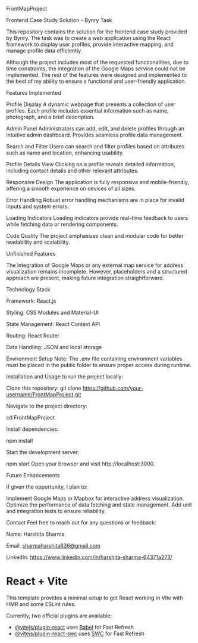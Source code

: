 FrontMapProject

Frontend Case Study Solution - Bynry Task

This repository contains the solution for the frontend case study provided by Bynry. The task was to create a web application using the React framework to display user profiles, provide interactive mapping, and manage profile data efficiently.

Although the project includes most of the requested functionalities, due to time constraints, the integration of the Google Maps service could not be implemented. The rest of the features were designed and implemented to the best of my ability to ensure a functional and user-friendly application.


Features Implemented


Profile Display
A dynamic webpage that presents a collection of user profiles.
Each profile includes essential information such as name, photograph, and a brief description.


Admin Panel
Administrators can add, edit, and delete profiles through an intuitive admin dashboard.
Provides seamless profile data management.


Search and Filter
Users can search and filter profiles based on attributes such as name and location, enhancing usability.


Profile Details View
Clicking on a profile reveals detailed information, including contact details and other relevant attributes.


Responsive Design
The application is fully responsive and mobile-friendly, offering a smooth experience on devices of all sizes.


Error Handling
Robust error handling mechanisms are in place for invalid inputs and system errors.


Loading Indicators
Loading indicators provide real-time feedback to users while fetching data or rendering components.


Code Quality
The project emphasizes clean and modular code for better readability and scalability.



Unfinished Features

The integration of Google Maps or any external map service for address visualization remains incomplete. However, placeholders and a structured approach are present, making future integration straightforward.


Technology Stack

Framework: React.js

Styling: CSS Modules and Material-UI

State Management: React Context API

Routing: React Router

Data Handling: JSON and local storage



Environment Setup
Note: The .env file containing environment variables must be placed in the public folder to ensure proper access during runtime.


Installation and Usage
to run the project locally:

Clone this repository:
git clone https://github.com/your-username/FrontMapProject.git


Navigate to the project directory:

cd FrontMapProject


Install dependencies:

npm install


Start the development server:

npm start
Open your browser and visit http://localhost:3000.


Future Enhancements

If given the opportunity, I plan to:

Implement Google Maps or Mapbox for interactive address visualization.
Optimize the performance of data fetching and state management.
Add unit and integration tests to ensure reliability.


Contact
Feel free to reach out for any questions or feedback:

Name: Harshita Sharma

Email: sharmaharshita636@gmail.com

LinkedIn: https://www.linkedin.com/in/harshita-sharma-64371a273/




# React + Vite

This template provides a minimal setup to get React working in Vite with HMR and some ESLint rules.

Currently, two official plugins are available:

- [@vitejs/plugin-react](https://github.com/vitejs/vite-plugin-react/blob/main/packages/plugin-react/README.md) uses [Babel](https://babeljs.io/) for Fast Refresh
- [@vitejs/plugin-react-swc](https://github.com/vitejs/vite-plugin-react-swc) uses [SWC](https://swc.rs/) for Fast Refresh
